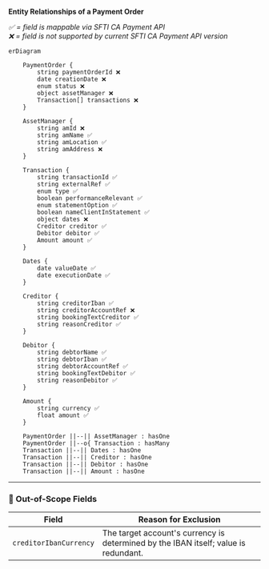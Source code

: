 **Entity Relationships of a Payment Order**

_✅ = field is mappable via SFTI CA Payment API_  
_❌ = field is not supported by current SFTI CA Payment API version_

```mermaid
erDiagram

    PaymentOrder {
        string paymentOrderId ❌
        date creationDate ❌
        enum status ❌
        object assetManager ❌
        Transaction[] transactions ❌
    }

    AssetManager {
        string amId ❌
        string amName ✅
        string amLocation ✅
        string amAddress ❌
    }

    Transaction {
        string transactionId ✅
        string externalRef ✅
        enum type ✅
        boolean performanceRelevant ✅
        enum statementOption ✅
        boolean nameClientInStatement ✅
        object dates ❌
        Creditor creditor ✅
        Debitor debitor ✅
        Amount amount ✅
    }

    Dates {
        date valueDate ✅
        date executionDate ✅
    }

    Creditor {
        string creditorIban ✅
        string creditorAccountRef ❌
        string bookingTextCreditor ✅
        string reasonCreditor ✅
    }

    Debitor {
        string debtorName ✅
        string debtorIban ✅
        string debtorAccountRef ✅
        string bookingTextDebitor ✅
        string reasonDebitor ✅
    }

    Amount {
        string currency ✅
        float amount ✅
    }

    PaymentOrder ||--|| AssetManager : hasOne
    PaymentOrder ||--o{ Transaction : hasMany
    Transaction ||--|| Dates : hasOne
    Transaction ||--|| Creditor : hasOne
    Transaction ||--|| Debitor : hasOne
    Transaction ||--|| Amount : hasOne
```

---

### 🛑 Out-of-Scope Fields

| Field                  | Reason for Exclusion                                                                 |
|------------------------|--------------------------------------------------------------------------------------|
| `creditorIbanCurrency` | The target account's currency is determined by the IBAN itself; value is redundant.  |
